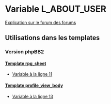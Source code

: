 # Variable L_ABOUT_USER
[Explication sur le forum des forums](http://forum.forumactif.com/t294113-listing-des-variables#L_ABOUT_USER)

## Utilisations dans les templates

### Version phpBB2

#### [Template rpg_sheet](subsilver/rpg_sheet.md)
* [Variable à la ligne 11](../subsilver/rpg_sheet.tpl#L11)

#### [Template profile_view_body](subsilver/profile_view_body.md)
* [Variable à la ligne 13](../subsilver/profile_view_body.tpl#L13)